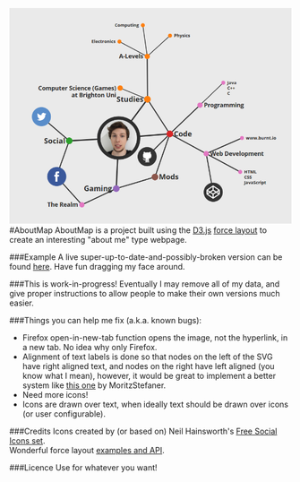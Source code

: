 ![](https://github.com/burntcustard/AboutMap/blob/master/example.png?raw=true)
#AboutMap
AboutMap is a project built using the [D3.js](http://d3js.org/) [force layout](https://github.com/mbostock/d3/wiki/Force-Layout) to create an interesting "about me" type webpage.  

###Example
A live super-up-to-date-and-possibly-broken version can be found [here](https://dl.dropboxusercontent.com/u/28565393/AboutMap/index.html). Have fun dragging my face around.  

###This is work-in-progress!
Eventually I may remove all of my data, and give proper instructions to allow people to make their own versions much easier.  

###Things you can help me fix (a.k.a. known bugs):
* Firefox open-in-new-tab function opens the image, not the hyperlink, in a new tab. No idea why only Firefox.
* Alignment of text labels is done so that nodes on the left of the SVG have right aligned text, and nodes on the right have left aligned (you know what I mean), however, it would be great to implement a better system like [this one](http://bl.ocks.org/MoritzStefaner/1377729) by MoritzStefaner.
* Need more icons!
* Icons are drawn over text, when ideally text should be drawn over icons (or user configurable).

###Credits
Icons created by (or based on) Neil Hainsworth's [Free Social Icons set](https://www.iconfinder.com/iconsets/free-social-icons).  
Wonderful force layout [examples and API](https://github.com/mbostock/d3/wiki/Force-Layout).  

###Licence
Use for whatever you want!
